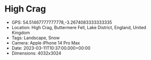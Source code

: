 # High Crag

- GPS: 54.51467777777778,-3.2674083333333335
- Location: High Crag, Buttermere Fell, Lake District, England, United Kingdom
- Tags: Landscape, Snow
- Camera: Apple iPhone 14 Pro Max
- Date: 2023-03-11T10:37:00.000+00:00
- Dimensions: 4032x3024
